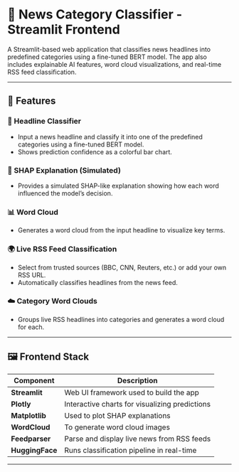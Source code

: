 # 📰 News Category Classifier - Streamlit Frontend

A Streamlit-based web application that classifies news headlines into predefined categories using a fine-tuned BERT model. The app also includes explainable AI features, word cloud visualizations, and real-time RSS feed classification.

---

## 🚀 Features

### 🧪 Headline Classifier
- Input a news headline and classify it into one of the predefined categories using a fine-tuned BERT model.
- Shows prediction confidence as a colorful bar chart.
  
### 🧠 SHAP Explanation (Simulated)
- Provides a simulated SHAP-like explanation showing how each word influenced the model’s decision.
  
### 📊 Word Cloud
- Generates a word cloud from the input headline to visualize key terms.

### 🌍 Live RSS Feed Classification
- Select from trusted sources (BBC, CNN, Reuters, etc.) or add your own RSS URL.
- Automatically classifies headlines from the news feed.

### ☁️ Category Word Clouds
- Groups live RSS headlines into categories and generates a word cloud for each.

---

## 🖼️ Frontend Stack

| Component       | Description                                  |
|----------------|----------------------------------------------|
| **Streamlit**   | Web UI framework used to build the app       |
| **Plotly**      | Interactive charts for visualizing predictions |
| **Matplotlib**  | Used to plot SHAP explanations               |
| **WordCloud**   | To generate word cloud images                |
| **Feedparser**  | Parse and display live news from RSS feeds   |
| **HuggingFace** | Runs classification pipeline in real-time    |

---


